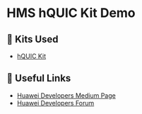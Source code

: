 # HMS hQUIC Kit Demo

## :wrench: Kits Used
* [hQUIC Kit](https://developer.huawei.com/consumer/en/doc/development/HMSCore-Guides-V5/introduction-0000001050440045-V5)

## :link: Useful Links 
* [Huawei Developers Medium Page](https://medium.com/huawei-developers)
* [Huawei Developers Forum](https://forums.developer.huawei.com/forumPortal/en/home)